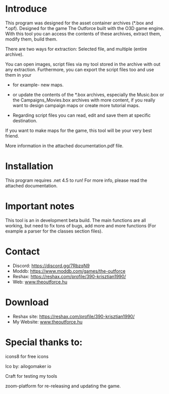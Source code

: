 Introduce
=
This program was designed for the asset container archives (*.box and *.opf).
Designed for the game The Outforce built with the O3D game engine.
With this tool you can access the contents of these archives, extract them, modify
them, build them.

There are two ways for extraction: Selected file, and multiple (entire archive).

You can open images, script files via my tool stored in the archive with out any
extraction. Furthermore, you can export the script files too and use them in your
- for example- new maps.
- or update the contents of the *.box archives, especially the Music.box or the
Campaigns_Movies.box archives with more content, if you really want to design
campaign maps or create more tutorial maps.

- Regarding script files you can read, edit and save them at specific destination.

If you want to make maps for the game, this tool will be your very best friend.

More information in the attached documentation.pdf file.

Installation
=
This program requires .net 4.5 to run!
For more info, please read the attached documentation.

Important notes
=
This tool is an in development beta build. The main functions are all working,
but need to fix tons of bugs, add more and more functions (For example a parser 
for the classes section files).

Contact
=
- Discord:  https://discord.gg/7RbzqN9
- Moddb:    https://www.moddb.com/games/the-outforce
- Reshax:   https://reshax.com/profile/390-krisztian1990/
- Web:      www.theoutforce.hu

Download
=
- Reshax site:  https://reshax.com/profile/390-krisztian1990/
- My Website: www.theoutforce.hu

Special thanks to:
=
icons8 for free icons

Ico by: ailogomaker io

Craft for testing my tools

zoom-platform for re-releasing and updating the game.
